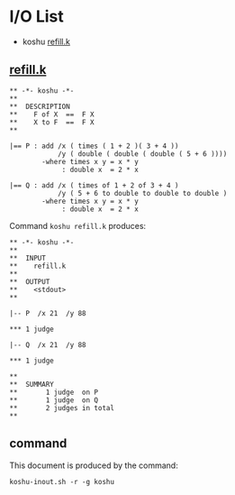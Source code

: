 # I/O List

- koshu [refill.k](#refillk)



## [refill.k](refill.k)

```
** -*- koshu -*-
**
**  DESCRIPTION
**    F of X  ==  F X
**    X to F  ==  F X
**

|== P : add /x ( times ( 1 + 2 )( 3 + 4 ))
            /y ( double ( double ( double ( 5 + 6 ))))
        -where times x y = x * y
             : double x  = 2 * x

|== Q : add /x ( times of 1 + 2 of 3 + 4 )
            /y ( 5 + 6 to double to double to double )
        -where times x y = x * y
             : double x  = 2 * x
```

Command `koshu refill.k` produces:

```
** -*- koshu -*-
**
**  INPUT
**    refill.k
**
**  OUTPUT
**    <stdout>
**

|-- P  /x 21  /y 88

*** 1 judge 

|-- Q  /x 21  /y 88

*** 1 judge 

**
**  SUMMARY
**       1 judge  on P
**       1 judge  on Q
**       2 judges in total
**
```



## command

This document is produced by the command:

```
koshu-inout.sh -r -g koshu
```
